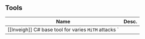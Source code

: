 ## Tools

| Name        | Desc.                                    |
| ----------- | --------------------------------------- |
| [[Inveigh]] C# base tool for varies `MiTM` attacks  `  |
